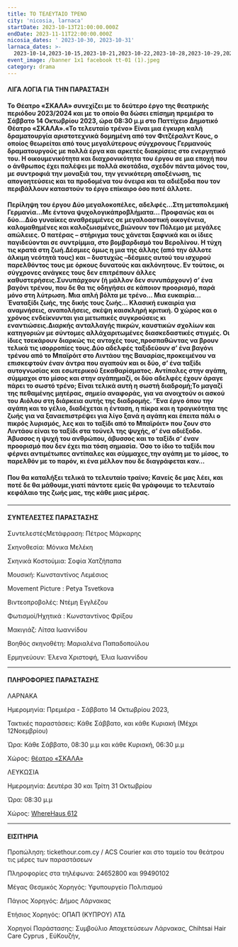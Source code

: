 ```yaml
---
title: ΤΟ ΤΕΛΕΥΤΑΙΟ ΤΡΕΝΟ
city: 'nicosia, larnaca'
startDate: 2023-10-13T21:00:00.000Z
endDate: 2023-11-11T22:00:00.000Z
nicosia_dates: ' 2023-10-30, 2023-10-31'
larnaca_dates: >-
  2023-10-14,2023-10-15,2023-10-21,2023-10-22,2023-10-28,2023-10-29,2023-11-04,2023-11-05,2023-11-11,2023-11-12,
event_image: /banner 1x1 facebook tt-01 (1).jpeg
category: drama
---
```


#### ΛΙΓΑ ΛΟΓΙΑ ΓΙΑ ΤΗΝ ΠΑΡΑΣΤΑΣΗ

#### Το Θέατρο «ΣΚΑΛΑ»	συνεχίζει με το δεύτερο έργο της θεατρικής περιόδου 2023/2024 και με το οποίο θα δώσει	επίσημη πρεμιέρα το Σάββατο 14 Οκτωβρίου 2023, ώρα 08:30 μ.μ	στο Παττίχειο Δημοτικό Θέατρο «ΣΚΑΛΑ».«Το τελευταίο τρένο»	Είναι μια έγκυρη καλή δραματουργία αριστοτεχνικά δομημένη από τον Φιτζέραλντ	Κους, ο οποίος θεωρείται	από τους μεγαλύτερους	σύγχρονους	Γερμανούς δραματουργούς με πολλά έργα και αρκετές διακρίσεις στο ενεργητικό του. Η οικουμενικότητα και διαχρονικότητα του έργου σε μια εποχή που ο άνθρωπος έχει παλέψει με πολλά σκοτάδια, σχεδόν πάντα μόνος του, με συντροφιά την μοναξιά του, την γενικότερη αποξένωση, τις απογοητεύσεις και τα προδομένα του όνειρα και τα αδιέξοδα που τον περιβάλλουν καταστούν το έργο επίκαιρο όσο ποτέ άλλοτε.

#### Περίληψη του έργου Δύο μεγαλοκοπέλες,	αδελφές…Στη	μεταπολεμική	Γερμανία…Με	έντονα ψυχολογικάπροβλήματα… Προφανώς και οι δύο…Δύο γυναίκες αναθρεμμένες σε μεγαλοαστική οικογένεια, καλομαθημένες και καλοζωισμένες,βιώνουν τον Πόλεμο με μεγάλες απώλειες. Ο πατέρας – στήριγμα τους χάνεται ξαφνικά και οι ίδιες παγιδεύονται σε συντρίμμια, στο βομβαρδισμό του Βερολίνου. Η τύχη τις κρατά στη ζωή.Δέσμιες όμως η μια της άλλης (από την άλλοτε άλκιμη νεότητά τους) και – δυστυχώς –δέσμιες αυτού του ισχυρού παρελθόντος τους με όρκους δυνατούς και ακλόνητους. Εν τούτοις, οι σύγχρονες ανάγκες τους δεν επιτρέπουν άλλες καθυστερήσεις.Συνυπάρχουν (ή μάλλον δεν συνυπάρχουν) σ’ ένα βαγόνι τρένου, που δε θα τις οδηγήσει σε κάποιον προορισμό, παρά μόνο στη λύτρωση. Μια απλή βόλτα με τρένο… Μια ευκαιρία…Έναταξίδι ζωής, της δικής τους ζωής… Κλασική ευκαιρία για αναμνήσεις, αναπολήσεις, σκέψη καισκληρή κριτική. Ο χώρος και ο χρόνος ενδείκνυνται για μετωπικές συγκρούσεις κι εναντιώσεις.Διαρκής	ανταλλαγής	πικρών, καυστικών	σχολίων	και κατηγοριών	με σύντομες	αλλάχαριτωμένες	διασκεδαστικές	στιγμές.	Οι ίδιες τσεκάρουν	διαρκώς	τις αντοχές τους,προσπαθώντας να βρουν τελικά τις ισορροπίες τους.Δύο αδελφές ταξιδεύουν σ’ ένα βαγόνι τρένου από το Μπαϊρόιτ στο Λιντάου της Βαυαρίας,προκειμένου να επισκεφτούν έναν άντρα που αγαπούν και οι δύο, σ’ ένα ταξίδι αυτογνωσίας και εσωτερικού ξεκαθαρίσματος. Αντίπαλες στην αγάπη, σύμμαχοι στο μίσος και στην αγάπη​μαζί, οι δύο αδελφές έχουν άραγε πάρει το σωστό τρένο; Είναι τελικά αυτή η σωστή διαδρομή;Το μαγαζί της πεθαμένης μητέρας, σημείο αναφοράς, για να ανοιχτούν οι ασκού του Αιόλου στη διάρκεια αυτής της διαδρομής. ‘Ένα έργο όπου την αγάπη και το γέλιο, διαδέχεται η ένταση, η πίκρα και η τραγικότητα της ζωής για να ξαναεπιστρέψει για λίγο ξανά η αγάπη και έπειτα πάλι ο πικρός λυρισμός, λες και το ταξίδι από το Μπαϊρόιτ» που ζουν στο Λιντάου είναι το ταξίδι στα τούνελ της ψυχής, σ’ ένα αδιέξοδο. Άβυσσος η ψυχή του ανθρώπου, άβυσσος και το ταξίδι σ’ έναν προορισμό που δεν έχει πια τόση σημασία. Όσο το ίδιο το ταξίδι που φέρνει αντιμέτωπες αντίπαλες και σύμμαχες,την αγάπη με το μίσος, το παρελθόν με το παρόν, κι ένα μέλλον που δε διαγράφεται καν…

#### Που θα καταλήξει τελικά το τελευταίο τραίνο; Κανείς δε μας λέει, και ποτέ δε θα μάθουμε,γιατί πάντοτε εμείς θα γράφουμε το τελευταίο κεφάλαιο της ζωής μας, της κάθε μιας μέρας.

***

#### ΣΥΝΤΕΛΕΣΤΕΣ ΠΑΡΑΣΤΑΣΗΣ

ΣυντελεστέςΜετάφραση:	Πέτρος Μάρκαρης

Σκηνοθεσία:	Μόνικα Μελέκη

Σκηνικά Κοστούμια:	Σοφία Χατζήπαπα

Μουσική:	Κωνσταντίνος Λεμέσιος

Movement	Picture : Petya Tsvetkova

Βιντεοπροβολές:	Ντέμη Εγγλέζου

Φωτισμοί/Ηχητικά	: Κωνσταντίνος Φρίξου

Μακιγιάζ: Λίτσα Ιωαννίδου

Βοηθός σκηνοθέτη:	Μαριαλένα Παπαδοπούλου

Ερμηνεύουν:	Έλενα Χριστοφή, Έλια Ιωαννίδου

***

#### ΠΛΗΡΟΦΟΡΙΕΣ ΠΑΡΑΣΤΑΣΗΣ

ΛΑΡΝΑΚΑ

Ημερομηνία: Πρεμιέρα - Σάββατο 14 Οκτωβρίου 2023,

Τακτικές παραστάσεις:	Κάθε Σάββατο,  και κάθε Κυριακή (Μέχρι 12Νοεμβρίου)

Ώρα: Κάθε Σάββατο, 08:30 μ.μ και κάθε Κυριακή, 06:30 μ.μ

Χώρος: [θέατρο «ΣΚΑΛΑ»](https://www.google.com/maps/place/Theater+Skala+Larnaka/@34.8479788,32.3683448,9z/data=!4m17!1m9!2m8!1zzrjOtc6xz4TPgc6_IM-DzrrOsc67zrE!3m6!1zzrjOtc6xz4TPgc6_IM-DzrrOsc67zrE!2sMarkideio+Theatre!3s0x14e706f5450bd66d:0x68a598c2c5136439!4m2!1d32.4232146!2d34.7781101!3m6!1s0x14e082a6e362e26b:0x800ef26e458168d!8m2!3d34.9191021!4d33.6323324!15sChfOuM61zrHPhM-Bzr8gz4POus6xzrvOsVoZIhfOuM61zrHPhM-Bzr8gz4POus6xzrvOsZIBD3RoZWF0ZXJfY29tcGFueZoBI0NoWkRTVWhOTUc5blMwVkpRMEZuU1VOS2NHRkxiRUZuRUFF4AEA!16s%2Fg%2F11g70j729w?entry=ttu)

ΛΕΥΚΩΣΙΑ

Ημερομηνία: Δευτέρα 30 και Τρίτη 31 Οκτωβρίου

Ώρα:  08:30 μ.μ

Χώρος: [WhereHaus 612](https://www.google.com/search?gs_ssp=eJzj4tFP1zc0LLJMyqlKKTBgtFI1qDA0SUk1NDdISjaxtDBKMzC0MqiwTDYySUkzME-zSDM0MDRP8eItz0gtSs1ILC1WMDM0AgCYOBOI\&q=wherehaus+612\&oq=wherehaus+\&gs_lcrp=EgZjaHJvbWUqDQgBEC4YrwEYxwEYgAQyBggAEEUYOTINCAEQLhivARjHARiABDIHCAIQABiABDIICAMQABgKGB4yBggEEAAYHjIKCAUQABgFGAoYHjIICAYQABgFGB4yBggHEAAYHtIBCDc0NjJqMGo0qAIAsAIA\&sourceid=chrome\&ie=UTF-8)

***

#### ΕΙΣΙΤΗΡΙΑ

Προπώληση: tickethour.com.cy / ACS Courier και στο ταμείο του θεάτρου τις μέρες των παραστάσεων

Πληροφορίες στα τηλέφωνα: 24652800 και 99490102

Μέγας Θεσμικός Χορηγός:	Υφυπουργείο Πολιτισμού

Πάγιος Χορηγός:	Δήμος Λάρνακας

Ετήσιος Χορηγός:	ΟΠΑΠ (ΚΥΠΡΟΥ) ΛΤΔ

Χορηγοί Παράστασης:	Συμβούλιο Αποχετεύσεων Λάρνακας,	Chihtsai Hair Care Cyprus , ΕύΚουζήν,
